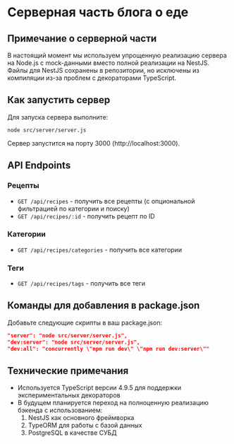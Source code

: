 
# Серверная часть блога о еде

## Примечание о серверной части
В настоящий момент мы используем упрощенную реализацию сервера на Node.js с mock-данными вместо полной реализации на NestJS. Файлы для NestJS сохранены в репозитории, но исключены из компиляции из-за проблем с декораторами TypeScript.

## Как запустить сервер
Для запуска сервера выполните:
```
node src/server/server.js
```

Сервер запустится на порту 3000 (http://localhost:3000).

## API Endpoints

### Рецепты
- `GET /api/recipes` - получить все рецепты (с опциональной фильтрацией по категории и поиску)
- `GET /api/recipes/:id` - получить рецепт по ID

### Категории
- `GET /api/recipes/categories` - получить все категории

### Теги
- `GET /api/recipes/tags` - получить все теги

## Команды для добавления в package.json
Добавьте следующие скрипты в ваш package.json:
```json
"server": "node src/server/server.js",
"dev:server": "node src/server/server.js",
"dev:all": "concurrently \"npm run dev\" \"npm run dev:server\""
```

## Технические примечания
- Используется TypeScript версии 4.9.5 для поддержки экспериментальных декораторов
- В будущем планируется переход на полноценную реализацию бэкенда с использованием:
  1. NestJS как основного фреймворка
  2. TypeORM для работы с базой данных
  3. PostgreSQL в качестве СУБД
